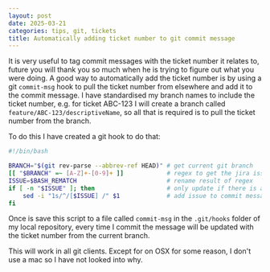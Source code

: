```yaml
---
layout: post
date: 2025-03-21
categories: tips, git, tickets
title: Automatically adding ticket number to git commit message
---
```


It is very useful to tag commit messages with the ticket number it relates to, future you will thank you so much when he is trying to figure out what you were doing. A good way to automatically add the ticket number is by using a git `commit-msg` hook to pull the ticket number from elsewhere and add it to the commit message. I have standardised my branch names to include the ticket number, e.g. for ticket ABC-123 I will create a branch called `feature/ABC-123/descriptiveName`, so all that is required is to pull the ticket number from the branch.

To do this I have created a git hook to do that:

```BASH
#!/bin/bash

BRANCH="$(git rev-parse --abbrev-ref HEAD)" # get current git branch
[[ "$BRANCH" =~ [A-Z]+-[0-9]+ ]]            # regex to get the jira issue
ISSUE=$BASH_REMATCH                         # rename result of regex
if [ -n "$ISSUE" ]; then                    # only update if there is a issue
	sed -i "1s/^/[$ISSUE] /" $1             # add issue to commit message
fi
```

Once is save this script to a file called `commit-msg` in the `.git/hooks` folder of my local repository, every time I commit the message will be updated with the ticket number from the current branch.

This will work in all git clients. Except for on OSX for some reason, I don't use a mac so I have not looked into why.